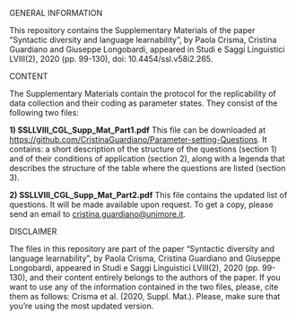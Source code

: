 GENERAL INFORMATION 

This repository contains the Supplementary Materials of the paper “Syntactic diversity and language learnability”, by Paola Crisma, Cristina Guardiano and Giuseppe Longobardi, appeared in Studi e Saggi Linguistici LVIII(2), 2020 (pp. 99-130), doi: 10.4454/ssl.v58i2.265.


CONTENT

The Supplementary Materials contain the protocol for the replicability of data collection and their coding as parameter states. 
They consist of the following two files:

**1) SSLLVIII_CGL_Supp_Mat_Part1.pdf**
This file can be downloaded at https://github.com/CristinaGuardiano/Parameter-setting-Questions. 
It contains: a short description of the structure of the questions (section 1) and of their conditions of application (section 2), along with a legenda that describes the structure of the table where the questions are listed (section 3). 

**2) SSLLVIII_CGL_Supp_Mat_Part2.pdf**
This file contains the updated list of questions. It will be made available upon request. To get a copy, please send an email to cristina.guardiano@unimore.it.


DISCLAIMER

The files in this repository are part of the paper “Syntactic diversity and language learnability”, by Paola Crisma, Cristina Guardiano and Giuseppe Longobardi, appeared in Studi e Saggi Linguistici LVIII(2), 2020 (pp. 99-130), and their content entirely belongs to the authors of the paper. If you want to use any of the information contained in the two files, please, cite them as follows: Crisma et al. (2020, Suppl. Mat.). Please, make sure that you’re using the most updated version.
